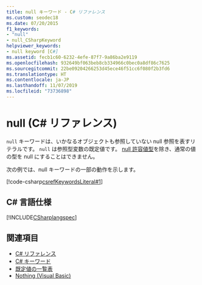 ```yaml
---
title: null キーワード - C# リファレンス
ms.custom: seodec18
ms.date: 07/20/2015
f1_keywords:
- "null"
- null_CSharpKeyword
helpviewer_keywords:
- null keyword [C#]
ms.assetid: fecb1c60-6232-4efe-87f7-9a86ba2e9119
ms.openlocfilehash: 932649bf063beb8cb334966c0bec0a8df86c7625
ms.sourcegitcommit: 22be09204266253d45ece46f51cc6f080f2b3fd6
ms.translationtype: HT
ms.contentlocale: ja-JP
ms.lasthandoff: 11/07/2019
ms.locfileid: "73736898"
---
```

# <a name="null-c-reference"></a>null (C# リファレンス)

`null` キーワードは、いかなるオブジェクトも参照していない null 参照を表すリテラルです。 `null` は参照型変数の既定値です。 [null 許容値型](../builtin-types/nullable-value-types.md)を除き、通常の値の型を null にすることはできません。

次の例では、null キーワードの一部の動作を示します。

[!code-csharp[csrefKeywordsLiteral#1](~/samples/snippets/csharp/VS_Snippets_VBCSharp/csrefKeywordsLiteral/CS/csrefKeywordsLiteral.cs#1)]

## <a name="c-language-specification"></a>C# 言語仕様

[!INCLUDE[CSharplangspec](~/includes/csharplangspec-md.md)]

## <a name="see-also"></a>関連項目

- [C# リファレンス](../index.md)
- [C# キーワード](index.md)
- [既定値の一覧表](default-values-table.md)
- [Nothing (Visual Basic)](../../../visual-basic/language-reference/nothing.md)
